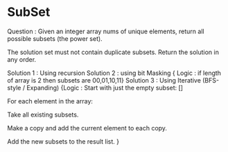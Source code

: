 # SubSet
Question :
Given an integer array nums of unique elements, return all possible subsets (the power set).

The solution set must not contain duplicate subsets. Return the solution in any order.

Solution 1 : Using recursion 
Solution 2 : using bit Masking { Logic : if length of array is 2 then subsets are 00,01,10,11}
Solution 3 : Using Iterative (BFS-style / Expanding)
{Logic : Start with just the empty subset: []

For each element in the array:

Take all existing subsets.

Make a copy and add the current element to each copy.

Add the new subsets to the result list. }
